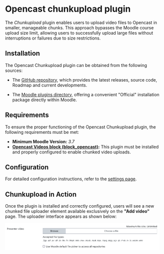 # Opencast chunkupload plugin

The _Chunkupload_ plugin enables users to upload video files to Opencast in smaller, manageable chunks. This approach bypasses the Moodle course upload size limit, allowing users to successfully upload large files without interruptions or failures due to size restrictions.

## Installation

The Opencast Chunkupload plugin can be obtained from the following sources:


- The [GitHub repository](https://github.com/Opencast-Moodle/moodle-local_chunkupload/releases), which provides the latest releases, source code, Roadmap and current developments.

- The [Moodle plugins directory](https://moodle.org/plugins/local_chunkupload), offering a convenient "Official" installation package directly within Moodle.

## Requirements

To ensure the proper functioning of the Opencast Chunkupload plugin, the following requirements must be met:

- **Minimum Moodle Version:** _3.7_
- **[Opencast Videos block (block_opencast)](https://github.com/Opencast-Moodle/moodle-block_opencast):**
  This plugin must be installed and properly configured to enable chunked video uploads.

## Configuration

For detailed configuration instructions, refer to the [settings page](settings.md).

## Chunkupload in Action

Once the plugin is installed and correctly configured, users will see a new chunked file uploader element available exclusively on the **"Add video"** page. The uploader interface appears as shown below:

![Chunkupload Element](../img/chunkupload/chunkuploader_element.png)


